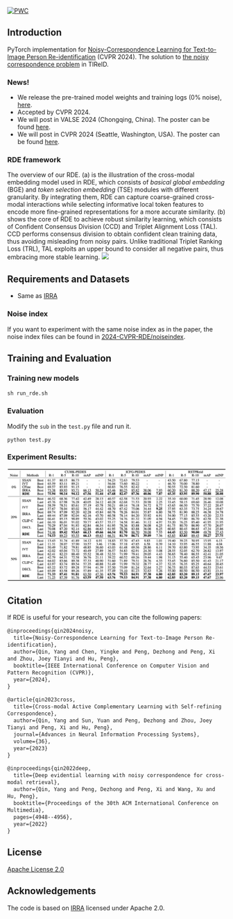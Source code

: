 [![PWC](https://img.shields.io/endpoint.svg?url=https://paperswithcode.com/badge/noisy-correspondence-learning-for-text-to/text-based-person-retrieval-with-noisy)](https://paperswithcode.com/sota/text-based-person-retrieval-with-noisy?p=noisy-correspondence-learning-for-text-to)
## Introduction
PyTorch implementation for [Noisy-Correspondence Learning for Text-to-Image Person Re-identification](./src/RDE_main.pdf) (CVPR 2024). The solution to [the noisy correspondence problem](https://github.com/QinYang79/Noisy-Correspondence-Summary)  in TIReID.

### News!

- We release the pre-trained model weights and training logs (0% noise), [here](https://huggingface.co/Yangsss/RDE).
- Accepted by CVPR 2024.
- We will post in VALSE 2024 (Chongqing, China). The poster can be found [here](./src/valse_poster.pdf).
- We will post in CVPR 2024 (Seattle, Washington, USA). The poster can be found [here](./src/poster.png).


### RDE framework
The overview of our RDE. (a) is the illustration of the cross-modal embedding model used in RDE, which consists of *basical global embedding* (BGE) and *token selection embedding* (TSE) modules with different granularity. By integrating them, RDE can capture coarse-grained cross-modal interactions while selecting informative local token features to encode more fine-grained representations for a more accurate similarity. (b) shows the core of RDE to achieve robust similarity learning, which consists of Confident Consensus Division (CCD) and Triplet Alignment Loss (TAL). CCD performs consensus division to obtain confident clean training data, thus avoiding misleading from noisy pairs. Unlike traditional Triplet Ranking Loss (TRL), TAL exploits an upper bound to consider all negative pairs, thus embracing more stable learning.
<img src="./src/frame.png"   />


## Requirements and Datasets
- Same as [IRRA](https://github.com/anosorae/IRRA)

### Noise index
If you want to experiment with the same noise index as in the paper, the noise index files can be found in [2024-CVPR-RDE/noiseindex](https://github.com/QinYang79/RDE/tree/main/2024-CVPR-RDE/noiseindex).


## Training and Evaluation

### Training new models

```
sh run_rde.sh
```

### Evaluation
Modify the  ```sub``` in the ```test.py``` file and run it.
```
python test.py
```

 

### Experiment Results:
<img src="./src/results.png" />


## Citation
If RDE is useful for your research, you can cite the following papers:
```
@inproceedings{qin2024noisy,
  title={Noisy-Correspondence Learning for Text-to-Image Person Re-identification},
  author={Qin, Yang and Chen, Yingke and Peng, Dezhong and Peng, Xi and Zhou, Joey Tianyi and Hu, Peng},
  booktitle={IEEE International Conference on Computer Vision and Pattern Recognition (CVPR)},
  year={2024},
}
```

```
@article{qin2023cross,
  title={Cross-modal Active Complementary Learning with Self-refining Correspondence},
  author={Qin, Yang and Sun, Yuan and Peng, Dezhong and Zhou, Joey Tianyi and Peng, Xi and Hu, Peng},
  journal={Advances in Neural Information Processing Systems},
  volume={36},
  year={2023}
}
```

```
@inproceedings{qin2022deep,
  title={Deep evidential learning with noisy correspondence for cross-modal retrieval},
  author={Qin, Yang and Peng, Dezhong and Peng, Xi and Wang, Xu and Hu, Peng},
  booktitle={Proceedings of the 30th ACM International Conference on Multimedia},
  pages={4948--4956},
  year={2022}
}
```

## License

[Apache License 2.0](http://www.apache.org/licenses/LICENSE-2.0)

## Acknowledgements
The code is based on [IRRA](https://github.com/anosorae/IRRA) licensed under Apache 2.0.
